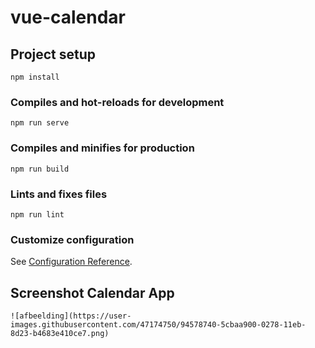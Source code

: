 # vue-calendar

## Project setup
```
npm install
```

### Compiles and hot-reloads for development
```
npm run serve
```

### Compiles and minifies for production
```
npm run build
```

### Lints and fixes files
```
npm run lint
```

### Customize configuration
See [Configuration Reference](https://cli.vuejs.org/config/).

## Screenshot Calendar App
```
![afbeelding](https://user-images.githubusercontent.com/47174750/94578740-5cbaa900-0278-11eb-8d23-b4683e410ce7.png)